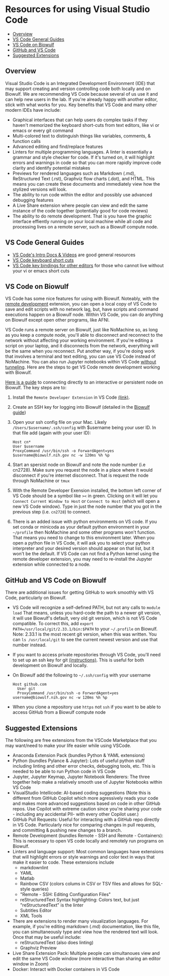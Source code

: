 # Resources for using Visual Studio Code

- [Overview](#overview)
- [VS Code General Guides](#vs-code-general-guides)
- [VS Code on Biowulf](#vs-code-on-biowulf)
- [GitHub and VS Code](#github-and-vs-code-on-biowulf)
- [Suggested Extensions](#suggested-extensions)

## Overview

Visual Studio Code is an Integrated Development Environment (IDE) that may support creating and version controlling code both locally and on Biowulf. We are recommending VS Code because several of us use it and can help new users in the lab. If you're already happy with another editor, stick with what works for you. Key benefits that VS Code and many other modern IDEs have include:

- Graphical interfaces that can help users do complex tasks if they haven't memorized the keyboard short-cuts from text editors, like vi or emacs or every git command
- Multi-colored text to distinguish things like variables, comments, & function calls
- Advanced editing and find/replace features
- Linters for multiple programming languages. A linter is essentially a grammar and style checker for code. If it's turned on, it will highlight errors and warnings in code so that you can more rapidly improve code clarity and identify potential mistakes
- Previews for rendered languages such as Markdown (.md), ReStructured Text (.rst), Graphviz flow charts (.dot), and HTML. This means you can create these documents and immediately view how the stylized versions will look.
- The ability to run code within the editor and possibly use advanced debugging features
- A Live Share extension where people can view and edit the same instance of the code together (potentially good for code reviews)
- The ability to do remote development. That is you have the graphic interface effiently running on your local machine while all code and processing lives on a remote server, such as a Biowulf compute node.

## VS Code General Guides

- [VS Code's Intro Docs & Videos][vscode_docs] are good general resources
- [VS Code keyboard short cuts][keyboard_shortcuts]
- [VS Code key bindings for other editors][keybindings] for those who cannot live without your vi or emacs short cuts

## VS Code on Biowulf

VS Code has some nice features for using with Biowulf. Noteably, with the [remote development][remote_development] extension, you can open a local copy of VS Code to save and edit scripts with no network lag, but, have scripts and command executions happen on a Biowulf node. Within VS Code, you can do anything on Biowulf except open other programs, like AFNI.

VS Code runs a remote server on Biowulf, just like NoMachine so, as long as you keep a compute node, you'll able to disconnect and reconnect to the network without affecting your working environment. If you're editing a script on your laptop, and it disconnects from the network, everything will be the same when you reconnect. Put another way, if you're doing work that involves a terminal and text editing, you can use VS Code instead of NoMachine. You can also run Jupyter notebooks within VS Code [without tunneling][jupyter_guide]. Here are the steps to get VS Code remote development working with Biowulf.

[Here is a guide][vscode_biowulf_guide] to connecting directly to an interactive or persistent node on Biowulf. The key steps are to:

1. Install the `Remote Developer Extension` in VS Code [(link)][remote_extension].
2. Create an SSH key for logging into Biowulf (detailed in the [Biowulf guide][vscode_biowulf_guide])
3. Open your ssh config file on your Mac. Likely  `/Users/$username/.ssh/config` with $username being your user ID. In that file add (again with your user ID):

    ```properties
    Host cn*
    User $username
    ProxyCommand /usr/bin/ssh -o ForwardAgent=yes $username@biowulf.nih.gov nc -w 120ms %h %p
    ```

4. Start an spersist node on Biowulf and note the node number (i.e cn2728). Make sure you request the node in a place where it would disconnect if you're internet disconnect. That is request the node through NoMachine or `tmux`
5. With the Remote Developer Exension installed, the bottom left corner of VS Code should be a symbol like `><` in green. Clicking on it will let you `Connect Current Window to Host` or `Connect to Host` (which will open a new VS Code window). Type in just the node number that you got in the previous step (i.e. `cn2728`) to connect.
6. There is an added issue with python environments on VS code. If you set conda or minicoda as your default python environment in your `~/profile` then NoMachine and some other programs won't function. That means you need to change to this environment later. When you open a python file in VS Code, it will ask you to select your python interpreter and your desired version should appear on that list, but it won't be the default. If VS Code can not find a Python kernel using the remote developer extension, you may need to re-install the Jupyter extension while connected to a node.

## GitHub and VS Code on Biowulf

There are additional issues for getting GitHub to work smoothly with VS Code, particularly on Biowulf.

- VS Code will recognize a self-defined PATH, but not any calls to `module load` That means, unless you hard-code the path to a newer git version, it will use Biowulf's default, very old git version, which is not VS Code compatible. To correct this, add `export PATH=/usr/local/git/2.33.1/bin:$PATH` to your `~/.profile` on Biowulf. Note: 2.33.1 is the most recent git version, when this was written. You can `ls /usr/local/git` to see the current newest version and use that number instead.
- If you want to access private repositories through VS Code, you'll need to set up an ssh key for git [(instructions)][git_ssh]. This is useful for both development on Biowulf and locally.
- On Biowulf add the following to `~/.ssh/config` with your username

    ```SSH Config
    Host github.com
      User git
      ProxyCommand /usr/bin/ssh -o ForwardAgent=yes username@biowulf.nih.gov nc -w 120ms %h %p
    ```

- When you clone a repository use `https` not `ssh` if you want to be able to access GitHub from a Biowulf compute node

## Suggested Extensions

The following are free extensions from the VSCode Marketplace that you may want/need to make your life easier while using VSCode.

- Anaconda Extension Pack (bundles Python & YAML extensions)
- Python (bundles Pylance & Jupyter): Lots of useful python stuff including linting and other error checks, debugging tools, etc. This is needed to be able to run Python code in VS Code
- Jupyter, Jupyter Keymap, Jupyter Notebook Renderers: The three together help make a relatively smooth use of Jupyter Notebooks within VS Code
- VisualStudio Intellicode: AI-based coding suggestions (Note this is different from GitHub Copilot which more agressively reads your code and makes more advanced suggestions based on code in other GitHub repos. Use Copilot with extreme caution since you're sharing your code - including any accidental PII-  with every other Copilot user.)
- GitHub Pull Requests: Useful for interacting with a GitHub repo directly in VS Code. Particularly nice for comparing changes in pull requests, and committing & pushing new changes to a branch.
- Remote Development (bundles Remote - SSH and Remote - Containers): This is necessary to open VS code locally and remotely run programs on Biowulf.
- Linters and language support: Most common languages have extensions that will highlight errors or style warnings and color text in ways that make it easier to code. These extensions include
  - markdownlint
  - YAML
  - Matlab
  - Rainbow CSV (colors colums in CSV or TSV files and allows for SQL-style queries)
  - "Remote - SSH: Editing Configuration Files"
  - reStructuredText Syntax highlighting: Colors text, but just "reStructuredText" is the linter
  - Subtitles Editor
  - XML Tools
- There are extensions to render many visualization languages. For example, if you're editing markdown (.md) documentation, like this file, you can simultaneously type and view how the rendered text will look. Once that may be useful include:
  - reStructuredText (also does linting)
  - Graphviz Preview
- Live Share Extension Pack: Multiple people can simultanoues view and edit the same VS Code window (more interactive than sharing an editor window in Zoom)
- Docker: Interact with Docker containers in VS Code

[remote_development]: <https://code.visualstudio.com/docs/remote/remote-overview>
[jupyter_guide]: <https://hpc.nih.gov/apps/jupyter.html>
[vscode_biowulf_guide]: <https://hpc.nih.gov/apps/vscode.html>
[remote_extension]: <https://marketplace.visualstudio.com/items?itemName=ms-vscode-remote.vscode-remote-extensionpack>
[git_ssh]: <https://github.com/nimh-sfim/lab-docs/blob/main/git.md#creating-ssh-keys>
[vscode_docs]: <https://code.visualstudio.com/docs>
[keyboard_shortcuts]: <https://code.visualstudio.com/docs/getstarted/keybindings#_keyboard-shortcuts-reference>
[keybindings]: <https://code.visualstudio.com/docs/getstarted/keybindings>
